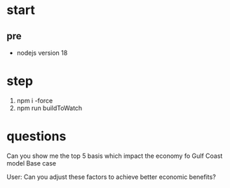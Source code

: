 # start 

## pre 

- nodejs version  18

# step

1. npm i -force
2. npm run buildToWatch

# questions 

Can you show me the top 5 basis which impact the economy fo Gulf Coast model Base case

User: Can you adjust these factors to achieve better economic benefits?